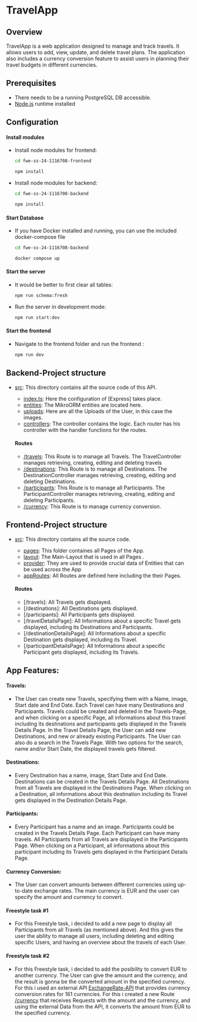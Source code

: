 # TravelApp

## Overview

TravelApp is a web application designed to manage and track travels. It allows users to add, view, update, and delete travel plans. The application also includes a currency conversion feature to assist users in planning their travel budgets in different currencies.

## Prerequisites

- There needs to be a running PostgreSQL DB accessible.
- [Node.js](https://nodejs.org) runtime installed

## Configuration

#### Install modules

- Install node modules for frontend: 
    ```bash
    cd fwe-ss-24-1116708-frontend 
    ```
    ```bash
    npm install
    ```
    
- Install node modules for backend: 
    ```bash
    cd fwe-ss-24-1116708-backend 
    ```
    ```bash
    npm install
    ```
    
#### Start Database

- If you have Docker installed and running, you can use the included docker-compose file   
    ```bash
    cd fwe-ss-24-1116708-backend
    ```
    ```bash
    docker compose up
    ```
    
#### Start the server

- It would be better to first clear all tables:
    ```bash
    npm run schema:fresh
    ```

- Run the server in development mode:
    ```bash
    npm run start:dev
    ```

#### Start the frontend

- Navigate to the frontend folder and run the frontend :
    ```bash
    npm run dev
    ```

## Backend-Project structure

- [src](fwe-ss-24-1116708-backend/src): This directory contains all the source code of this API.
  - [index.ts](fwe-ss-24-1116708-backend/src/app.ts): Here the configuration of [Express] takes place.
  - [entities](fwe-ss-24-1116708-backend/src/entities): The MikroORM entities are located here.
  - [uploads](fwe-ss-24-1116708-backend/src/uploads): Here are all the Uploads of the User, in this case the images.
  - [controllers](fwe-ss-24-1116708-backend/src/controller): The controller contains the logic.
  Each router has his controller with the handler functions for the routes.

  #### Routes

  - [/travels](./src/controller/travel.controller.ts): This Route is to manage all Travels. The TravelController manages retrieving, creating, editing and deleting travels 
  - [/destinations](./src/controller/destination.controller.ts): This Route is to manage all Destinations. The DestinationController manages retrieving, creating, editing and deleting Destinations. 
  - [/participants](./src/controller/participant.controller.ts): This Route is to manage all Participants. The ParticipantController manages retrieving, creating, editing and deleting Participants. 
  - [/currency](./src/controller/currency.controller.ts): This Route is to manage currency conversion.

## Frontend-Project structure

- [src](./src): This directory contains all the source code.
  - [pages](./src/pages): This folder containes all Pages of the App.
  - [layout](./src/layout): The Main-Layout that is used in all Pages .
  - [provider](./src/provider): They are used to provide crucial data of Entities that can be used across the App
  - [appRoutes](./src/AppRoutes.tsx): All Routes are defined here including the their Pages. 

  #### Routes

  - [/travels]: All Travels gets displayed.
  - [/destinations]: All Destinations gets displayed.
  - [/participants]: All Participants gets displayed.
  - [/travelDetailsPage]: All Informations about a specific Travel gets displayed, including its Destinations and Participants.
  - [/destinationDetailsPage]: All Informations about a specific Destination gets displayed, including its Travel.
  - [/participantDetailsPage]: All Informations about a specific Participant gets displayed, including its Travels.

## App Features:

#### Travels:

- The User can create new Travels, specifying them with a Name, image, Start date and End Date. Each Travel can have many Destinations and Participants. Travels could be created and deleted in the Travels-Page, and when clicking on a specific Page, all informations about this travel including its destinations and participants gets displayed in the Travels Details Page. In the Travel Details Page, the User can add new Destinations, and new or already existing Participants. The User can also do a search in the Travels Page. With two options for the search, name and/or Start Date, the displayed travels gets filtered.

#### Destinations:

- Every Destination has a name, image, Start Date and End Date. Destinations can be created in the Travels Details Page. All Destinations from all Travels are displayed in the Destinations Page. When clicking on a Destination, all informations about this destination including its Travel gets displayed in the Destination Details Page.

#### Participants:

- Every Participant has a name and an image. Participants could be created in the Travels Details Page. Each Participant can have many travels. All Participants from all Travels are displayed in the Participants Page. When clicking on a Participant, all informations about this participant including its Travels gets displayed in the Participant Details Page.

#### Currency Conversion:

- The User can convert amounts between different currencies using up-to-date exchange rates. The main currency is EUR and the user can specify the amount and currency to convert. 

#### Freestyle task #1

- For this Freestyle task, i decided to add a new page to display all Participants from all Travels (as mentioned above). And this gives the user the ability to manage all users, including deleting and editing specific Users, and having an overview about the travels of each User.

#### Freestyle task #2

- For this Freestyle task, i decided to add the posibility to convert EUR to another currency. The User can give the amount and the currency, and the result is gonna be the converted amount in the specified currency. For this i used an external API [ExchangeRate-API](https://www.exchangerate-api.com) that provides currency conversion rates for 161 currencies. For this i created a new Route [/currency](./src/controller/currency.controller.ts) that receives Requests with the amount and the currency, and using the external Data from the API, it converts the amount from EUR to the specified currency.